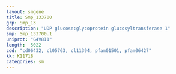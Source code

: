 ```yaml
---
layout: smgene
title: Smp_133700
grp: Smp_13
description: "UDP glucose:glycoprotein glucosyltransferase 1"
smp: Smp_133700.1
uniprot: "G4V8I1"
length:  5022
cdd: "cd06432, cl05763, cl11394, pfam01501, pfam06427"
kk: K11718
categories: sm
---
```

